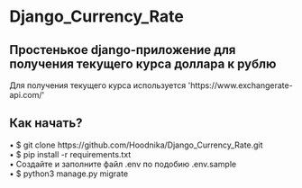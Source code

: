 <h1>Django_Currency_Rate</h1>

<h2>Простенькое django-приложение для получения текущего курса доллара к рублю</h2>
Для получения текущего курса используется 'https://www.exchangerate-api.com/'

<h2>Как начать?</h2>
• $ git clone https://github.com/Hoodnika/Django_Currency_Rate.git<br>
• $ pip install -r requirements.txt <br>
• Создайте и заполните файл .env по подобию .env.sample <br>
• $ python3 manage.py migrate <br>
